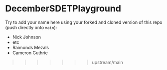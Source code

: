 # DecemberSDETPlayground

Try to add your name here using your forked and cloned version of this repo (push directly onto `main`):

- Nick Johnson
- etc
- Raimonds Mezals
- Cameron Guthrie
>>>>>>> upstream/main
